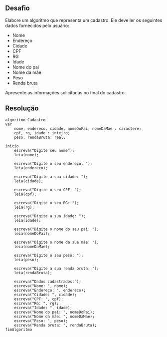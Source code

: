 ## Desafio

Elabore um algoritmo que representa um cadastro. Ele deve ler os seguintes dados fornecidos pelo usuário:


- Nome
- Endereço
- Cidade
- CPF
- RG
- Idade
- Nome do pai
- Nome da mãe
- Peso
- Renda bruta


Apresente as informações solicitadas no final do cadastro.

## Resolução
```portugol
algoritmo Cadastro
var
    nome, endereco, cidade, nomeDoPai, nomeDaMae : caractere;
    cpf, rg, idade : inteiro;
    peso, rendaBruta: real;

inicio
    escreva(“Digite seu nome”);
    leia(nome);
    
    escreva("Digite o seu endereço: ");
    leia(endereco);
    
    escreva("Digite a sua cidade: ");
    leia(cidade);
    
    escreva("Digite o seu CPF: ");
    leia(cpf);
    
    escreva("Digite o seu RG: ");
    leia(rg);
    
    escreva("Digite a sua idade: ");
    leia(idade);
    
    escreva("Digite o nome do seu pai: ");
    leia(nomeDoPai);
    
    escreva("Digite o nome da sua mãe: ");
    leia(nomeDaMae);
    
    escreva("Digite o seu peso: ");
    leia(peso);
    
    escreva("Digite a sua renda bruta: ");
    leia(rendaBruta);
    
    escreva(“Dados cadastrados:”);
    escreva("Nome: ", nome);
    escreva("Endereço: ", endereco);
    escreva("Cidade: ", cidade);
    escreva("CPF: ", cpf);
    escreva("RG: ", rg);
    escreva("Idade: ", idade);
    escreva("Nome do pai: ", nomeDoPai);
    escreva("Nome da mãe: ", nomeDaMae);
    escreva("Peso: ", peso);
    escreva("Renda bruta: ", rendaBruta);
fimAlgoritmo
```
